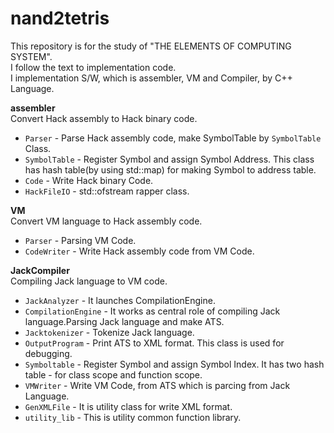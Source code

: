 # nand2tetris

This repository is for the study of "THE ELEMENTS OF COMPUTING SYSTEM".  
I follow the text to implementation code.  
I implementation S/W, which is assembler, VM and Compiler, by C++ Language.  

**assembler**  
Convert Hack assembly to Hack binary code.
- `Parser` - Parse Hack assembly code, make SymbolTable by `SymbolTable` Class.
- `SymbolTable` - Register Symbol and assign Symbol Address. This class has hash table(by using std::map) for making Symbol to address table.
- `Code` - Write Hack binary Code.
- `HackFileIO` - std::ofstream rapper class.

**VM**  
Convert VM language to Hack assembly code.
- `Parser` - Parsing VM Code.
- `CodeWriter` - Write Hack assembly code from VM Code.

**JackCompiler**  
Compiling Jack language to VM code.
- `JackAnalyzer` - It launches CompilationEngine.
- `CompilationEngine` - It works as central role of compiling Jack language.Parsing Jack language and make ATS.
- `Jacktokenizer` - Tokenize Jack language.
- `OutputProgram` - Print ATS to XML format. This class is used for debugging.
- `Symboltable` - Register Symbol and assign Symbol Index. It has two hash table - for class scope and function scope.
- `VMWriter` - Write VM Code, from ATS which is parcing from Jack Language.
- `GenXMLFile` - It is utility class for write XML format.
- `utility_lib` - This is utility common function library.